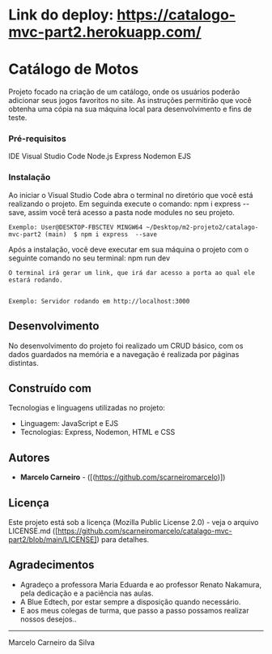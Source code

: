 # Link do deploy: https://catalogo-mvc-part2.herokuapp.com/

# Catálogo de Motos

Projeto focado na criação de um catálogo, onde os usuários poderão adicionar seus jogos favoritos no site. As instruções permitirão que você obtenha uma cópia na sua máquina local para desenvolvimento e fins de teste.

### Pré-requisitos

IDE Visual Studio Code
Node.js
Express
Nodemon
EJS

### Instalação

Ao iniciar o Visual Studio Code abra o terminal no diretório que você está realizando o projeto.
Em seguinda execute o comando: npm i express  --save, assim você terá acesso a pasta node modules no seu projeto.

```
Exemplo: User@DESKTOP-FBSCTEV MINGW64 ~/Desktop/m2-projeto2/catalago-mvc-part2 (main)  $ npm i express  --save
``` 

Após a instalação, você deve executar em sua máquina o projeto com o seguinte comando no seu terminal: npm run dev

```
O terminal irá gerar um link, que irá dar acesso a porta ao qual ele estará rodando.


Exemplo: Servidor rodando em http://localhost:3000
```

## Desenvolvimento

No desenvolvimento do projeto foi realizado um CRUD básico, com os dados guardados na memória e a navegação é realizada por páginas distintas.

## Construído com

Tecnologias e linguagens utilizadas no projeto:

* Linguagem: JavaScript e EJS
* Tecnologias: Express, Nodemon, HTML e CSS

## Autores

* **Marcelo Carneiro** - ([(https://github.com/scarneiromarcelo)])

## Licença

Este projeto está sob a licença (Mozilla Public License 2.0) - veja o arquivo LICENSE.md ([https://github.com/scarneiromarcelo/catalago-mvc-part2/blob/main/LICENSE]) para detalhes.

## Agradecimentos

* Agradeço a professora Maria Eduarda e ao professor Renato Nakamura, pela dedicação e a paciência nas aulas.
* A Blue Edtech, por estar sempre a disposição quando necessário.
* E aos meus colegas de turma, que passo a passo possamos realizar nossos desejos..


---
Marcelo Carneiro da Silva
